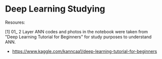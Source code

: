 # Deep Learning Studying

Resoures:

[1] 01_ 2 Layer ANN codes and photos in the notebook were taken from "Deep Learning Tutorial for Beginners"  for study purposes to understand ANN.
- https://www.kaggle.com/kanncaa1/deep-learning-tutorial-for-beginners
